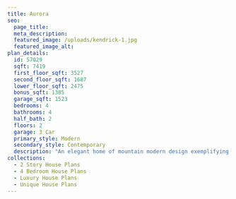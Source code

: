 ```yaml
---
title: Aurora
seo:
  page_title:
  meta_description:
  featured_image: /uploads/kendrick-1.jpg
  featured_image_alt:
plan_details:
  id: 57029
  sqft: 7419
  first_floor_sqft: 3527
  second_floor_sqft: 1687
  lower_floor_sqft: 2475
  bonus_sqft: 1385
  garage_sqft: 1523
  bedrooms: 4
  bathrooms: 4
  half_bath: 2
  floors: 2
  garage: 3 Car
  primary_style: Modern
  secondary_style: Contemporary
  description: "An elegant home of mountain modern design exemplifying the fusion of the clean crisp linear look of a very modern design into a mountainous environment. Soaring expanse of glass and natural reclaimed wood allows the homeowner the open living environmement sought after by most of today's homebuyers. Additionally, many very private spaces are incorporated within the design for the separation of lifestyles for each person of the family's individual requirements. There is even a safe room incorporated in the home for the safety of the family. Simply stated, an amazing statement of the homeowners lifestyle and status statement."
collections:
  - 2 Story House Plans
  - 4 Bedroom House Plans
  - Luxury House Plans
  - Unique House Plans
---
```


